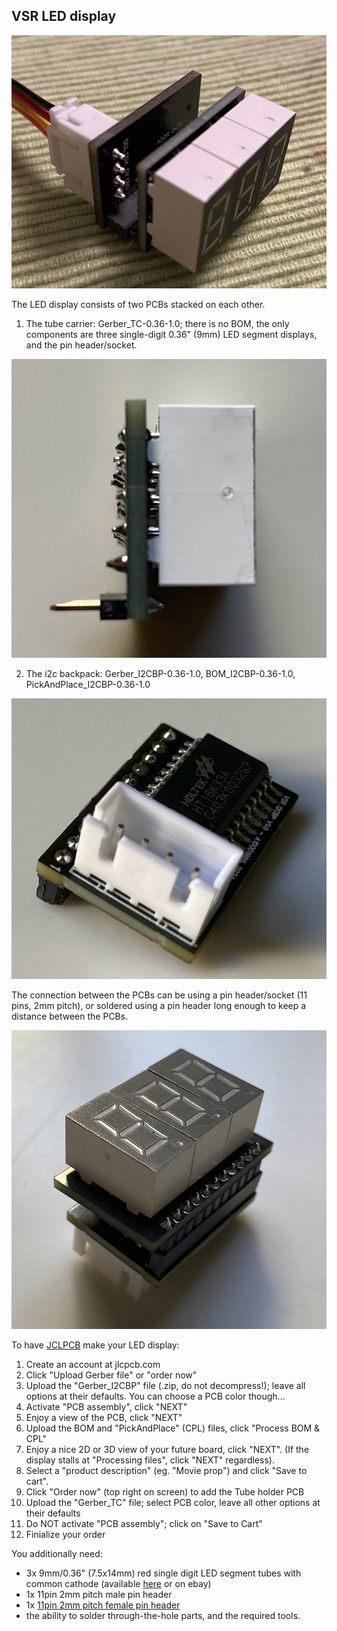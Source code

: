 
## VSR LED display

<img src="img/LEDdisp.jpg">

The LED display consists of two PCBs stacked on each other.

1) The tube carrier: Gerber_TC-0.36-1.0; there is no BOM, the only components are three single-digit 0.36" (9mm) LED segment displays, and the pin header/socket.

<img src="img/tc2.jpg">

2) The i2c backpack: Gerber_I2CBP-0.36-1.0, BOM_I2CBP-0.36-1.0, PickAndPlace_I2CBP-0.36-1.0

<img src="img/i2cbp1.jpg">

The connection between the PCBs can be using a pin header/socket (11 pins, 2mm pitch), or soldered using a pin header long enough to keep a distance between the PCBs.

<img src="img/combo.jpg">

To have [JCLPCB](https://jlcpcb.com) make your LED display:
1) Create an account at jlcpcb.com
2) Click "Upload Gerber file" or "order now"
3) Upload the "Gerber_I2CBP" file (.zip, do not decompress!); leave all options at their defaults. You can choose a PCB color though...
4) Activate "PCB assembly", click "NEXT"
5) Enjoy a view of the PCB, click "NEXT"
6) Upload the BOM and "PickAndPlace" (CPL) files, click "Process BOM & CPL"
8) Enjoy a nice 2D or 3D view of your future board, click "NEXT". (If the display stalls at "Processing files", click "NEXT" regardless).
9) Select a "product description" (eg. "Movie prop") and click "Save to cart".
10) Click "Order now" (top right on screen) to add the Tube holder PCB
11) Upload the "Gerber_TC" file; select PCB color, leave all other options at their defaults
12) Do NOT activate "PCB assembly"; click on "Save to Cart"
13) Finialize your order

You additionally need:
- 3x 9mm/0.36" (7.5x14mm) red single digit LED segment tubes with common cathode (available [here](https://www.mouser.com/ProductDetail/Lite-On/LTS-367HR?qs=%2FyTdksM2s8JsvE9suGTa9Q%3D%3D) or on ebay)
- 1x 11pin 2mm pitch male pin header
- 1x [11pin 2mm pitch female pin header]([11](https://www.mouser.com/ProductDetail/NorComp/25631101RP2?qs=TaIhzdgpGpUc9hecPJ8SJg%3D%3D))
- the ability to solder through-the-hole parts, and the required tools.

